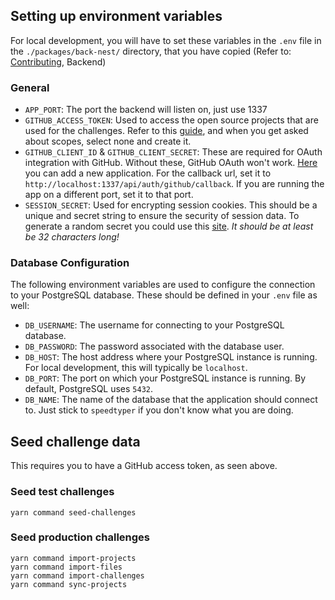 ## Setting up environment variables
For local development, you will have to set these variables in the `.env` file in the `./packages/back-nest/` directory, that you have copied (Refer to: [Contributing](../../CONTRIBUTING.md), Backend)

### General
- `APP_PORT`: The port the backend will listen on, just use 1337
- `GITHUB_ACCESS_TOKEN`: Used to access the open source projects that are used for the challenges. Refer to this [guide](https://docs.github.com/en/authentication/keeping-your-account-and-data-secure/managing-your-personal-access-tokens#creating-a-personal-access-token-classic), and when you get asked about scopes, select none and create it.
- `GITHUB_CLIENT_ID` & `GITHUB_CLIENT_SECRET`: These are required for OAuth integration with GitHub. Without these, GitHub OAuth won't work. [Here](https://github.com/settings/applications/new) you can add a new application. For the callback url, set it to `http://localhost:1337/api/auth/github/callback`. If you are running the app on a different port, set it to that port.
- `SESSION_SECRET`: Used for encrypting session cookies. This should be a unique and secret string to ensure the security of session data. To generate a random secret you could use this [site](https://www.browserling.com/tools/random-hex). *It should be at least be 32 characters long!*

### Database Configuration
The following environment variables are used to configure the connection to your PostgreSQL database. These should be defined in your `.env` file as well:

- `DB_USERNAME`: The username for connecting to your PostgreSQL database.
- `DB_PASSWORD`: The password associated with the database user.
- `DB_HOST`: The host address where your PostgreSQL instance is running. For local development, this will typically be `localhost`.
- `DB_PORT`: The port on which your PostgreSQL instance is running. By default, PostgreSQL uses `5432`.
- `DB_NAME`: The name of the database that the application should connect to. Just stick to `speedtyper` if you don't know what you are doing.

## Seed challenge data

This requires you to have a GitHub access token, as seen above.

### Seed test challenges
```
yarn command seed-challenges
```

### Seed production challenges
```
yarn command import-projects
yarn command import-files
yarn command import-challenges
yarn command sync-projects
```
